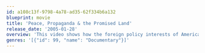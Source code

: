 ```yaml
---
id: a108c13f-9798-4a78-ad35-62f334b6a132
blueprint: movie
title: 'Peace, Propaganda & the Promised Land'
release_date: '2005-01-28'
overview: 'This video shows how the foreign policy interests of American political elites-working in combination with Israeli public relations stratgies-influence US news reporting about the Middle East conflict. Combining American and British TV news clips with observations of analysts, journalists and political activists, Peace, Propaganda &amp; the Promised Land provides a brief historical overview, a striking media comparison, and an examination of factors that have distorted U.S. media coverage and, in turn, American public opinion.'
genres: '[{"id": 99, "name": "Documentary"}]'
---
```

